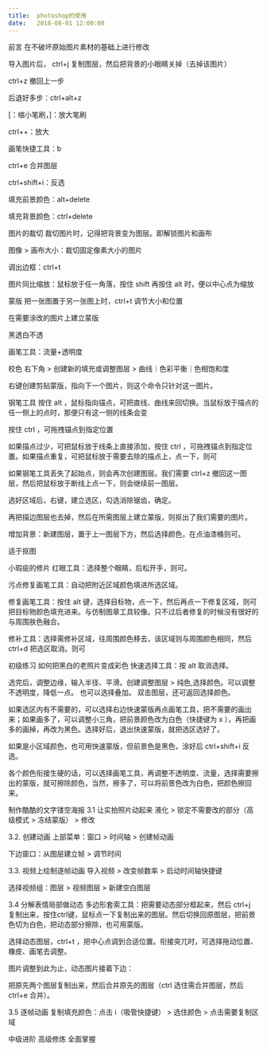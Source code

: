 ```yaml
---              
title:  photoshop的使用
date:   2018-08-01 12:00:00
---
```

前言
在不破坏原始图片素材的基础上进行修改

导入图片后， ctrl+j 复制图层，然后把背景的小眼睛关掉（去掉该图片）

ctrl+z 撤回上一步

后退好多步：ctrl+alt+z

[：缩小笔刷，]：放大笔刷

ctrl++：放大

画笔快捷工具：b

ctrl+e 合并图层

ctrl+shift+i：反选

填充前景颜色：alt+delete

填充背景颜色：ctrl+delete

图片的裁切
裁切图片时，记得把背景变为图层。即解锁图片和画布

图像 > 画布大小：裁切固定像素大小的图片

调出边框：ctrl+t

图片同比缩放：鼠标放于任一角落，按住 shift 再按住 alt 时，便以中心点为缩放

蒙版
把一张图置于另一张图上时，ctrl+t 调节大小和位置

在需要涂改的图片上建立蒙版

黑透白不透

画笔工具：流量+透明度

校色
右下角 > 创建新的填充或调整图层 > 曲线｜色彩平衡｜色相饱和度

右键创建剪贴蒙版，指向下一个图片，则这个命令只针对这一图片。

钢笔工具
按住 alt ，鼠标指向锚点，可把直线、曲线来回切换。当鼠标放于描点的任一侧上的点时，那便只有这一侧的线条会变

按住 ctrl ，可拖拽锚点到指定位置

如果描点过少，可把鼠标放于线条上直接添加，按住 ctrl ，可拖拽锚点到指定位置。如果描点重复，可把鼠标放于需要去除的描点上，点一下，则可

如果钢笔工具丢失了起始点，则会再次创建图层。我们需要 ctrl+z 撤回这一图层，然后把鼠标放于断线上点一下，则会继续前一图层。

选好区域后，右键，建立选区，勾选消除锯齿，确定。

再把描边图层也去掉，然后在所需图层上建立蒙版，则抠出了我们需要的图片。

增加背景：新建图层，置于上一图层下方，然后选择颜色，在点油漆桶则可。

适于抠图

小瑕疵的修片
红眼工具：选择整个眼睛，后松开手，则可。

污点修复画笔工具：自动把附近区域颜色填进所选区域。

修复画笔工具：按住 alt 键，选择目标物，点一下，然后再点一下修复区域，则可把目标物颜色填充进来。与仿制图章工具较像。只不过后者修复的时候没有很好的与周围肤色融合。

修补工具：选择需修补区域，往周围颜色移去，该区域则与周围颜色相同，然后 ctrl+d 把选区取消。则可

初级练习
如何把黑白的老照片变成彩色
快速选择工具：按 alt 取消选择。

选完后，调整边缘，输入半径、平滑。创建调整图层 > 纯色,选择颜色。可以调整不透明度，降低一点。 也可以选择叠加。 双击图层，还可返回选择颜色。

如果选区内有不需要的，可以选择右边快速蒙版再点画笔工具，把不需要的画出来；如果画多了，可以调整小三角，把前景颜色改为白色（快捷键为 x ），再把画多的画掉，再改为黑色。选择好后，退出快速蒙版，就把选区选好了。

如果是小区域颜色，也可用快速蒙版，但前景色是黑色，涂好后 ctrl+shift+i 反选。

各个颜色衔接生硬的话，可以选择画笔工具，再调整不透明度、流量，选择需要擦出的蒙版，就可擦除颜色，当然，擦多了，可以将前景色改为白色，把颜色擦回来。

制作酷酷的文字镂空海报
3.1 让实拍照片动起来
液化 > 锁定不需要改的部分（高级模式 > 冻结蒙版） > 修改

3.2. 创建动画
上部菜单：窗口 > 时间轴 > 创建帧动画

下边窗口：从图层建立帧 > 调节时间

3.3. 视频上绘制逐帧动画
导入视频 > 改变帧数率 > 启动时间轴快捷键

选择视频组：图层 > 视频图层 > 新建空白图层

3.4 分解表情局部做动态
多边形套索工具：把需要动态部分框起来，然后 ctrl+j 复制出来，按住ctrl键，鼠标点一下复制出来的图层。然后切换回原图层，把前景色切为白色，把动态部分擦除，也可用蒙版。

选择动态图层，ctrl+t ，把中心点调到合适位置。衔接突兀时，可选择拖动位置、橡皮、画笔去调整。

图片调整到此为止，动态图片接着下边：

把原先两个图层复制出来，然后合并原先的图层（ctrl 选住需合并图层，然后 ctrl+e 合并）。

3.5 逐帧动画
复制填充颜色：点击 i（吸管快捷键） > 选住颜色 > 点击需要复制区域

中级进阶
高级修炼
全面掌握
